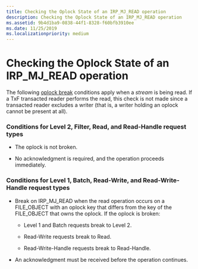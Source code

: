 ```yaml
---
title: Checking the Oplock State of an IRP_MJ_READ operation
description: Checking the Oplock State of an IRP_MJ_READ operation
ms.assetid: 9b4d1ba9-0838-44f1-8328-f60bfb3910ee
ms.date: 11/25/2019
ms.localizationpriority: medium
---
```


# Checking the Oplock State of an IRP_MJ_READ operation

The following [oplock break](https://docs.microsoft.com/windows-hardware/drivers/ifs/breaking-oplocks) conditions apply when a *stream* is being read. If a TxF transacted reader performs the read, this check is not made since a transacted reader excludes a writer (that is, a writer holding an oplock cannot be present at all).

### Conditions for Level 2, Filter, Read, and Read-Handle request types

- The oplock is not broken.

- No acknowledgment is required, and the operation proceeds immediately.

### Conditions for Level 1, Batch, Read-Write, and Read-Write-Handle request types

- Break on IRP_MJ_READ when the read operation occurs on a FILE_OBJECT with an oplock key that differs from the key of the FILE_OBJECT that owns the oplock. If the oplock is broken:

  - Level 1 and Batch requests break to Level 2.

  - Read-Write requests break to Read.

  - Read-Write-Handle requests break to Read-Handle.

- An acknowledgment must be received before the operation continues.
